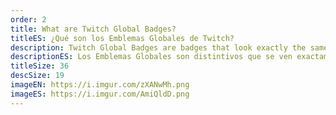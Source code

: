 ```yaml
---
order: 2
title: What are Twitch Global Badges?
titleES: ¿Qué son los Emblemas Globales de Twitch?
description: Twitch Global Badges are badges that look exactly the same across every channel on the platform. This makes them different from Subscriber or Bits Badges, which can be customized by the specific broadcaster.
descriptionES: Los Emblemas Globales son distintivos que se ven exactamente igual en todos los canales de la plataforma. Esto los diferencia de los Emblemas de Suscriptor o Bits, cuyos diseños pueden ser personalizados por cada Streamer específico.
titleSize: 36
descSize: 19
imageEN: https://i.imgur.com/zXANwMh.png
imageES: https://i.imgur.com/AmiQldD.png
---
```

